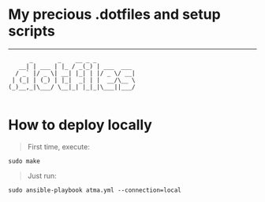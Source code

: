 # My precious .dotfiles and setup scripts

----
```
      _       _    __ _ _           
   __| | ___ | |_ / _(_) | ___  ___ 
  / _` |/ _ \| __| |_| | |/ _ \/ __|
 | (_| | (_) | |_|  _| | |  __/\__ \
(_)__,_|\___/ \__|_| |_|_|\___||___/
                                    

```

# How to deploy locally

> First time, execute:

```
sudo make
```

> Just run:

```
sudo ansible-playbook atma.yml --connection=local
```
